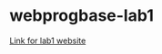 # webprogbase-lab1
[Link for lab1 website](https://https://valen888.github.io/webprogbase-lab1/index.html "Lab1 website")